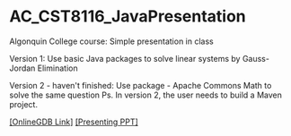 # AC_CST8116_JavaPresentation
Algonquin College course: Simple presentation in class

Version 1: Use basic Java packages to solve linear systems by Gauss-Jordan Elimination

Version 2 - haven't finished: Use package - Apache Commons Math to solve the same question
Ps. In version 2, the user needs to build a Maven project.

[[OnlineGDB Link]](https://www.onlinegdb.com/online_java_compiler)
[[Presenting PPT]](https://docs.google.com/presentation/d/1k5ZFuPvHhR6EkQE6Y5eF-k61Y-M2qZbwqNm6h7SlLI4/edit?usp=sharing)

